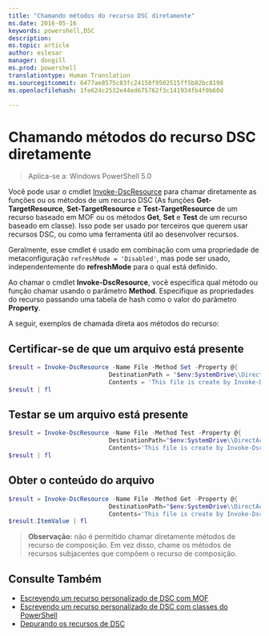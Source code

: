 ```yaml
---
title: "Chamando métodos do recurso DSC diretamente"
ms.date: 2016-05-16
keywords: powershell,DSC
description: 
ms.topic: article
author: eslesar
manager: dongill
ms.prod: powershell
translationtype: Human Translation
ms.sourcegitcommit: 6477ae8575c83fc24150f9502515ff5b82bc8198
ms.openlocfilehash: 1fe624c2532e44ed675762f3c141934fb4f0b60d

---
```


# Chamando métodos do recurso DSC diretamente

>Aplica-se a: Windows PowerShell 5.0

Você pode usar o cmdlet [Invoke-DscResource](https://technet.microsoft.com/en-us/library/mt517869.aspx) para chamar diretamente as funções ou os métodos de um recurso DSC (As funções **Get-TargetResource**, **Set-TargetResource** e **Test-TargetResource** de um recurso baseado em MOF ou os métodos **Get**, **Set** e **Test** de um recurso baseado em classe). Isso pode ser usado por terceiros que querem usar recursos DSC, ou como uma ferramenta útil ao desenvolver recursos. 

Geralmente, esse cmdlet é usado em combinação com uma propriedade de metaconfiguração `refreshMode = 'Disabled'`, mas pode ser usado, independentemente do **refreshMode** para o qual está definido.

Ao chamar o cmdlet **Invoke-DscResource**, você especifica qual método ou função chamar usando o parâmetro **Method**. Especifique as propriedades do recurso passando uma tabela de hash como o valor do parâmetro **Property**.

A seguir, exemplos de chamada direta aos métodos do recurso:

## Certificar-se de que um arquivo está presente

```powershell
$result = Invoke-DscResource -Name File -Method Set -Property @{
                            DestinationPath = "$env:SystemDrive\\DirectAccess.txt";
                            Contents = 'This file is create by Invoke-DscResource'} -Verbose
$result | fl
```

## Testar se um arquivo está presente

```powershell
$result = Invoke-DscResource -Name File -Method Test -Property @{
                            DestinationPath="$env:SystemDrive\\DirectAccess.txt";
                            Contents='This file is create by Invoke-DscResource'} -Verbose
$result | fl
```

## Obter o conteúdo do arquivo

```powershell
$result = Invoke-DscResource -Name File -Method Get -Property @{
                            DestinationPath="$env:SystemDrive\\DirectAccess.txt";
                            Contents='This file is create by Invoke-DscResource'} -Verbose
$result.ItemValue | fl
```

>**Observação:** não é permitido chamar diretamente métodos de recurso de composição. Em vez disso, chame os métodos de recursos subjacentes que compõem o recurso de composição.

## Consulte Também
- [Escrevendo um recurso personalizado de DSC com MOF](authoringResourceMOF.md) 
- [Escrevendo um recurso personalizado de DSC com classes do PowerShell](authoringResourceClass.md)
- [Depurando os recursos de DSC](debugResource.md)




<!--HONumber=Jun16_HO4-->


